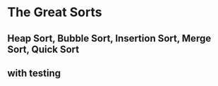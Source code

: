 # The Great Sorts

## Heap Sort, Bubble Sort, Insertion Sort, Merge Sort, Quick Sort

## with testing 
